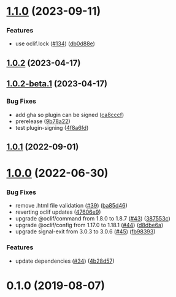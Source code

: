 # [1.1.0](https://github.com/salesforce/sfdx-plugin-lwc-test/compare/1.0.2...1.1.0) (2023-09-11)


### Features

* use oclif.lock ([#134](https://github.com/salesforce/sfdx-plugin-lwc-test/issues/134)) ([db0d88e](https://github.com/salesforce/sfdx-plugin-lwc-test/commit/db0d88ecf34bdc106255db12417b15cdae86ef71))



## [1.0.2](https://github.com/salesforce/sfdx-plugin-lwc-test/compare/1.0.2-beta.1...1.0.2) (2023-04-17)



## [1.0.2-beta.1](https://github.com/salesforce/sfdx-plugin-lwc-test/compare/v1.0.1...1.0.2-beta.1) (2023-04-17)


### Bug Fixes

* add gha so plugin can be signed ([ca8cccf](https://github.com/salesforce/sfdx-plugin-lwc-test/commit/ca8cccf8c8976f909c0147202bb11419306abcb6))
* prerelease ([9b78a22](https://github.com/salesforce/sfdx-plugin-lwc-test/commit/9b78a22599d1e06f3ff7413c245db934275627c4))
* test plugin-signing ([4f8a6fd](https://github.com/salesforce/sfdx-plugin-lwc-test/commit/4f8a6fd48b244a9a374de61b6762705cff3f2970))



## [1.0.1](https://github.com/salesforce/sfdx-plugin-lwc-test/compare/v1.0.0...v1.0.1) (2022-09-01)



# [1.0.0](https://github.com/salesforce/sfdx-plugin-lwc-test/compare/v0.1.0...v1.0.0) (2022-06-30)


### Bug Fixes

* remove .html file validation ([#39](https://github.com/salesforce/sfdx-plugin-lwc-test/issues/39)) ([ba85d46](https://github.com/salesforce/sfdx-plugin-lwc-test/commit/ba85d468ec00ff113d5ff711fbf7d84e6b8beda5))
* reverting oclif updates ([47606e9](https://github.com/salesforce/sfdx-plugin-lwc-test/commit/47606e9f7055baeaef78d1e816c83503d12a4f88))
* upgrade @oclif/command from 1.8.0 to 1.8.7 ([#43](https://github.com/salesforce/sfdx-plugin-lwc-test/issues/43)) ([387553c](https://github.com/salesforce/sfdx-plugin-lwc-test/commit/387553c6719073dfde22147efb52751730245dfc))
* upgrade @oclif/config from 1.17.0 to 1.18.1 ([#44](https://github.com/salesforce/sfdx-plugin-lwc-test/issues/44)) ([d8dbe6a](https://github.com/salesforce/sfdx-plugin-lwc-test/commit/d8dbe6a922fcaf2c9b77a66f0b12b305f17d0a06))
* upgrade signal-exit from 3.0.3 to 3.0.6 ([#45](https://github.com/salesforce/sfdx-plugin-lwc-test/issues/45)) ([fb98393](https://github.com/salesforce/sfdx-plugin-lwc-test/commit/fb98393d9c2ec70c84805cbd658ae87394ada9ae))


### Features

* update dependencies ([#34](https://github.com/salesforce/sfdx-plugin-lwc-test/issues/34)) ([4b28d57](https://github.com/salesforce/sfdx-plugin-lwc-test/commit/4b28d5788256895eddf3f8c2bfe141fd3948451b))



# 0.1.0 (2019-08-07)



